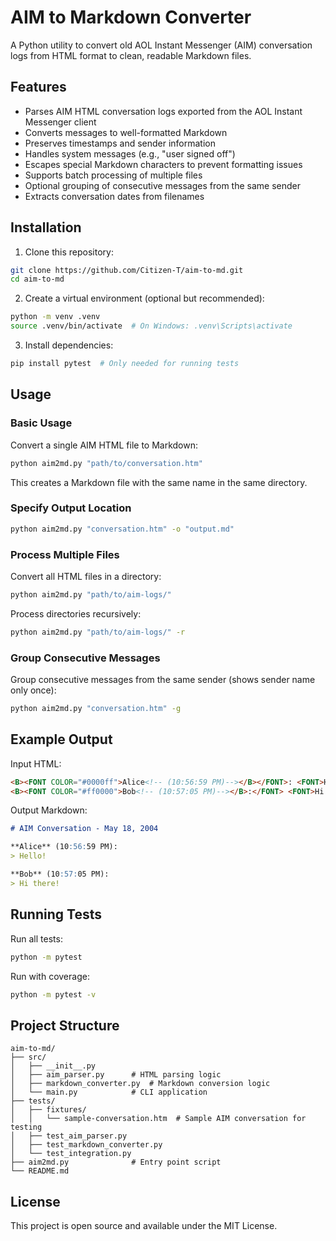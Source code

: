 # AIM to Markdown Converter

A Python utility to convert old AOL Instant Messenger (AIM) conversation logs from HTML format to clean, readable Markdown files.

## Features

- Parses AIM HTML conversation logs exported from the AOL Instant Messenger client
- Converts messages to well-formatted Markdown
- Preserves timestamps and sender information
- Handles system messages (e.g., "user signed off")
- Escapes special Markdown characters to prevent formatting issues
- Supports batch processing of multiple files
- Optional grouping of consecutive messages from the same sender
- Extracts conversation dates from filenames

## Installation

1. Clone this repository:
```bash
git clone https://github.com/Citizen-T/aim-to-md.git
cd aim-to-md
```

2. Create a virtual environment (optional but recommended):
```bash
python -m venv .venv
source .venv/bin/activate  # On Windows: .venv\Scripts\activate
```

3. Install dependencies:
```bash
pip install pytest  # Only needed for running tests
```

## Usage

### Basic Usage

Convert a single AIM HTML file to Markdown:

```bash
python aim2md.py "path/to/conversation.htm"
```

This creates a Markdown file with the same name in the same directory.

### Specify Output Location

```bash
python aim2md.py "conversation.htm" -o "output.md"
```

### Process Multiple Files

Convert all HTML files in a directory:

```bash
python aim2md.py "path/to/aim-logs/"
```

Process directories recursively:

```bash
python aim2md.py "path/to/aim-logs/" -r
```

### Group Consecutive Messages

Group consecutive messages from the same sender (shows sender name only once):

```bash
python aim2md.py "conversation.htm" -g
```

## Example Output

Input HTML:
```html
<B><FONT COLOR="#0000ff">Alice<!-- (10:56:59 PM)--></B></FONT>: <FONT>Hello!</FONT><BR>
<B><FONT COLOR="#ff0000">Bob<!-- (10:57:05 PM)--></B>:</FONT> <FONT>Hi there!</FONT><BR>
```

Output Markdown:
```markdown
# AIM Conversation - May 18, 2004

**Alice** (10:56:59 PM):
> Hello!

**Bob** (10:57:05 PM):
> Hi there!
```

## Running Tests

Run all tests:
```bash
python -m pytest
```

Run with coverage:
```bash
python -m pytest -v
```

## Project Structure

```
aim-to-md/
├── src/
│   ├── __init__.py
│   ├── aim_parser.py      # HTML parsing logic
│   ├── markdown_converter.py  # Markdown conversion logic
│   └── main.py            # CLI application
├── tests/
│   ├── fixtures/
│   │   └── sample-conversation.htm  # Sample AIM conversation for testing
│   ├── test_aim_parser.py
│   ├── test_markdown_converter.py
│   └── test_integration.py
├── aim2md.py              # Entry point script
└── README.md
```

## License

This project is open source and available under the MIT License.